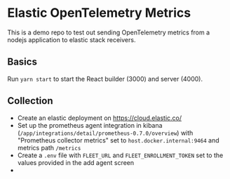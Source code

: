 # Elastic OpenTelemetry Metrics

This is a demo repo to test out sending OpenTelemetry metrics from a nodejs application to elastic stack receivers.

## Basics

Run `yarn start` to start the React builder (3000) and server (4000).

## Collection

- Create an elastic deployment on https://cloud.elastic.co/
- Set up the prometheus agent integration in kibana (`/app/integrations/detail/prometheus-0.7.0/overview`) with "Prometheus collector metrics" set to `host.docker.internal:9464` and metrics path `/metrics`
- Create a `.env` file with `FLEET_URL` and `FLEET_ENROLLMENT_TOKEN` set to the values provided in the add agent screen
-
